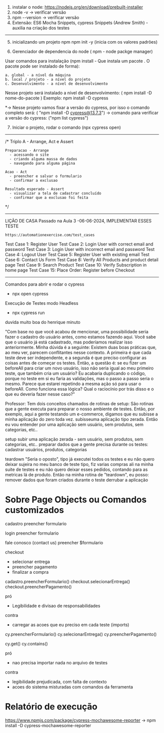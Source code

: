 1. instalar o node: https://nodejs.org/en/download/prebuilt-installer
2. node -v -> verificar versão
3. npm --version -> verificar versão
4. Extensão: ES6 Mocha Snippets, cypress Snippets (Andrew Smith) - auxilia na criação dos testes
--------------
5. inicializando um projeto npm
    npm init -y (inicia com os valores padrões)

6. Gerenciador de dependencia do node ( npm - node packge manager) 

 Usar comandos para instalação (npm install - Que instala um pacote . O pacote pode ser instalado de forma):

    a. global - a nível da máquina
    b. local / projeto - a nível do projeto
    c. Desenvolvimento - a nível de desenvolvimento

  Nesse projeto será instalado a nível de desenvolvimento: ( npm install -D nome-do-pacote )
        Exemplo: npm install -D cypress

  *-> Nesse projeto vamos fixar a versão do cypress, por isso o comando completo será: ( "npm install -D cypress@13.7.3") 
    -> comando para verificar a versão do cypress: ("npm list cypress")

7. Iniciar o projeto, rodar o comando (npx cypress open)
-----------------

/*
Triplo A - Arrange, Act e Assert

    Preparacao - Arrange 
      - acessando o site 
      - criando alguma massa de dados 
      - navegando para alguma página
    
    Acao - Act
      - preencher e salvar o formulario 
      - confirmar a exclusao

    Resultado esperado - Assert
      - visualizar a tela de cadastrar concluído
      - confirmar que a exclusao foi feita
*/

-----------------

LIÇÃO DE CASA Passado na Aula 3 -06-06-2024, IMPLEMENTAR ESSES TESTE

    https://automationexercise.com/test_cases

Test Case 1: Register User
Test Case 2: Login User with correct email and password
Test Case 3: Login User with incorrect email and password
Test Case 4: Logout User
Test Case 5: Register User with existing email
Test Case 6: Contact Us Form
Test Case 8: Verify All Products and product detail page
Test Case 9: Search Product
Test Case 10: Verify Subscription in home page
Test Case 15: Place Order: Register before Checkout

----------------

Comandos para abrir e rodar o cypress
 - npx open cypress

Execução de Testes modo Headless
 - npx cypress run 


duvida muito boa do henrique minuto 

"Com base no que você acabou de mencionar, uma possibilidade seria fazer o cadastro do usuário antes, como estamos fazendo aqui. 
Você sabe que o usuário já está cadastrado, mas poderíamos realizar isso anteriormente.
 Minha dúvida é a seguinte:
Existem duas boas práticas que, ao meu ver, parecem conflitantes nesse contexto. 
A primeira é que cada teste deve ser independente, e a segunda é que preciso configurar as coisas antes de começar os testes. 
Então, a questão é: se eu fizer um beforeAll para criar um novo usuário, isso não seria igual ao meu primeiro teste, que também cria um usuário? 
Eu acabaria duplicando o código, porque no teste em si eu faria as validações, mas o passo a passo seria o mesmo. Parece que estarei repetindo a mesma ação só para usar o beforeAll. 
Como funciona essa lógica? Qual o raciocínio por trás disso e o que eu deveria fazer nesse caso?"

Professor:
Tem dois conceitos chamados de rotinas de setup: São rotinas que a gente executa para preparar o nosso ambiente de testes.
Então, por exemplo, aqui a gente testando um e-commerce, digamos que eu subisse a minha aplicação do zero toda vez. 
subisseuma aplicação tipo zerada. Então eu vou entender por uma aplicação sem usuário, sem produtos, sem categorias, etc..

setup
  subir uma aplicação zerada - sem usuário, sem produtos, sem categorias, etc..
  preparar dados que a gente precisa durante os testes: cadastrar usuários, produtos, categorias


teardown "Seria o oposto", tipo já executei todos os testes e eu não quero deixar sujeira no meu banco de teste tipo, fiz 
varias compras ali na minha suite de testes e eu não quero deixar esses pedidos, contando para as metricas lá de produto.
Então na minha rotina de "teardown", eu posso: 
 remover dados que foram criados durante o teste
 derrubar a aplicação 

# Sobre Page Objects ou Comandos customizados
cadastro
preencher formulario

login
preencher formulario

fale conosco (contact us)
preencher $formulario

checkout
- selecionar entrega
- preencher pagamento
- finalizar a compra

cadastro.preencherFormulario()
checkout.selecionarEntrega()
checkout.preencherPagamento()

pró
- Legibilidade e divisao de responsabilidades

contra
- carregar as acoes que eu preciso em cada teste (imports)

cy.preencherFormulario()
cy.selecionarEntrega()
cy.preencherPagamento()

cy.get()
cy.contains()

pró
- nao precisa importar nada no arquivo de testes

contra
- legibilidade prejudicada, com falta de contexto
- acoes do sistema misturadas com comandos da ferramenta

# Relatório de execução

https://www.npmjs.com/package/cypress-mochawesome-reporter
 ->  npm install -D cypress-mochawesome-reporter